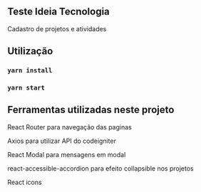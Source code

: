 ## Teste Ideia Tecnologia
Cadastro de projetos e atividades

## Utilização
### `yarn install`
### `yarn start`

## Ferramentas utilizadas neste projeto
<p>React Router para navegação das paginas</p>
<p>Axios para utilizar API do codeigniter</p>
<p>React Modal para mensagens em modal</p>
<p>react-accessible-accordion para efeito collapsible nos projetos</p>
<p>React icons</p>